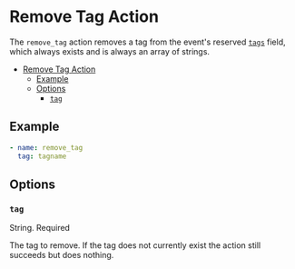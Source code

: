 # Remove Tag Action

The `remove_tag` action removes a tag from the event's reserved [`tags`](../../Events.md#tags) field, which always exists and is always an array of strings.

- [Remove Tag Action](#remove-tag-action)
  - [Example](#example)
  - [Options](#options)
    - [`tag`](#tag)

## Example

```yaml
- name: remove_tag
  tag: tagname
```

## Options

### `tag`

String. Required

The tag to remove. If the tag does not currently exist the action still succeeds but does nothing.
